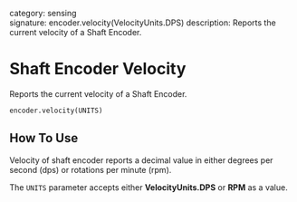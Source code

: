 category: sensing  
signature: encoder.velocity(VelocityUnits.DPS)
description: Reports the current velocity of a Shaft Encoder.

# Shaft Encoder Velocity

Reports the current velocity of a Shaft Encoder.

```don
encoder.velocity(UNITS)
```

## How To Use

Velocity of shaft encoder reports a decimal value in either degrees per second (dps) or rotations per minute (rpm).

The `UNITS` parameter accepts either **VelocityUnits.DPS** or **RPM** as a value.

<advanced>
</advanced>
